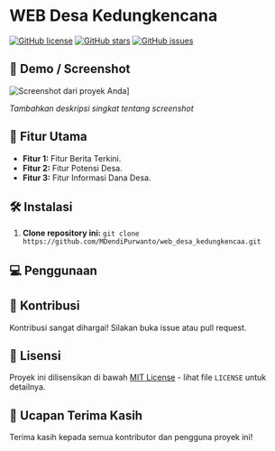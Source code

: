 # WEB Desa Kedungkencana

[![GitHub license](https://img.shields.io/github/license/MDendiPurwanto/web_desa_kedungkencaa)](https://github.com/MDendiPurwanto/web_desa_kedungkencaablob/master/LICENSE)
[![GitHub stars](https://img.shields.io/github/stars/MDendiPurwanto/web_desa_kedungkencaa)](https://github.com/MDendiPurwanto/web_desa_kedungkencaa/stargazers)
[![GitHub issues](https://img.shields.io/github/issues/MDendiPurwanto/web_desa_kedungkencaa)](https://github.com/MDendiPurwanto/web_desa_kedungkencaa/issues)

## 📸 Demo / Screenshot

![Screenshot dari proyek Anda](https://github.com/MDendiPurwanto/web_desa_kedungkencana/blob/main/Macbook-Air-127.0.0.1.png)]

*Tambahkan deskripsi singkat tentang screenshot*

## 🚀 Fitur Utama

- **Fitur 1:** Fitur Berita Terkini.
- **Fitur 2:** Fitur Potensi Desa.
- **Fitur 3:** Fitur Informasi Dana Desa.

## 🛠️ Instalasi

1. **Clone repository ini:** `git clone https://github.com/MDendiPurwanto/web_desa_kedungkencaa.git`


## 💻 Penggunaan


## 🤝 Kontribusi

Kontribusi sangat dihargai! Silakan buka issue atau pull request.

## 📝 Lisensi

Proyek ini dilisensikan di bawah [MIT License](https://opensource.org/licenses/MIT) - lihat file `LICENSE` untuk detailnya.


## 🙏 Ucapan Terima Kasih

Terima kasih kepada semua kontributor dan pengguna proyek ini!
